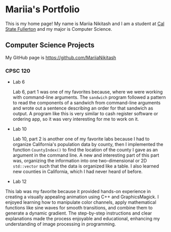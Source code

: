 # Mariia's Portfolio
This is my home page! My name is Mariia Nikitash and I am a student at [Cal State Fullerton](http://www.fullerton.edu/) and my major is Computer Science.

## Computer Science Projects

My GitHub page is https://github.com/MariiaNikitash

### CPSC 120

* Lab 6

    Lab 6, part 1 was one of my favorites because, where we were working with command-line arguments. The `sandwich` program followed a pattern to read the components of a sandwich from command-line arguments and wrote out a sentence describing an order for that sandwich as output. A program like this is very similar to cash register software or ordering app, so it was very interesting for me to work on it.


* Lab 10
  
  Lab 10, part 2 is another one of my favorite labs because I had to organize California's population data by county, then I implemented the function `CountyIndex()` to find the location of the county I gave as an argument in the command line. A new and interesting part of this part was, organizing the information into one two-dimensional or 2D `std::vector` such that the data is organized like a table. I also learned new counties in California, which I had never heard of before.


* Lab 12

This lab was my favorite because it provided hands-on experience in creating a visually appealing animation using C++ and GraphicsMagick. I enjoyed learning how to manipulate color channels, apply mathematical functions like sine waves for smooth transitions, and combine them to generate a dynamic gradient. The step-by-step instructions and clear explanations made the process enjoyable and educational, enhancing my understanding of image processing in programming.
